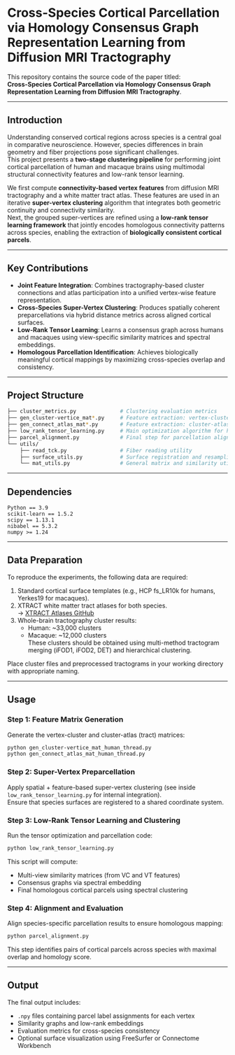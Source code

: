 # Cross-Species Cortical Parcellation via Homology Consensus Graph Representation Learning from Diffusion MRI Tractography

This repository contains the source code of the paper titled:  
**Cross-Species Cortical Parcellation via Homology Consensus Graph Representation Learning from Diffusion MRI Tractography**.

---

## Introduction

Understanding conserved cortical regions across species is a central goal in comparative neuroscience. However, species differences in brain geometry and fiber projections pose significant challenges.  
This project presents a **two-stage clustering pipeline** for performing joint cortical parcellation of human and macaque brains using multimodal structural connectivity features and low-rank tensor learning.

We first compute **connectivity-based vertex features** from diffusion MRI tractography and a white matter tract atlas. These features are used in an iterative **super-vertex clustering** algorithm that integrates both geometric continuity and connectivity similarity.  
Next, the grouped super-vertices are refined using a **low-rank tensor learning framework** that jointly encodes homologous connectivity patterns across species, enabling the extraction of **biologically consistent cortical parcels**.

---

## Key Contributions

- **Joint Feature Integration**: Combines tractography-based cluster connections and atlas participation into a unified vertex-wise feature representation.
- **Cross-Species Super-Vertex Clustering**: Produces spatially coherent preparcellations via hybrid distance metrics across aligned cortical surfaces.
- **Low-Rank Tensor Learning**: Learns a consensus graph across humans and macaques using view-specific similarity matrices and spectral embeddings.
- **Homologous Parcellation Identification**: Achieves biologically meaningful cortical mappings by maximizing cross-species overlap and consistency.

---

## Project Structure

```bash
├── cluster_metrics.py              # Clustering evaluation metrics
├── gen_cluster-vertice_mat*.py     # Feature extraction: vertex-cluster matrix
├── gen_connect_atlas_mat*.py       # Feature extraction: cluster-atlas (XTRACT) matrix
├── low_rank_tensor_learning.py     # Main optimization algorithm for homologous parcel discovery
├── parcel_alignment.py             # Final step for parcellation alignment across species
└── utils/
    ├── read_tck.py                 # Fiber reading utility
    ├── surface_utils.py            # Surface registration and resampling tools
    └── mat_utils.py                # General matrix and similarity utilities
```

---

## Dependencies

```
Python == 3.9
scikit-learn == 1.5.2
scipy == 1.13.1
nibabel == 5.3.2
numpy >= 1.24
```

---

## Data Preparation

To reproduce the experiments, the following data are required:

1. Standard cortical surface templates (e.g., HCP fs_LR10k for humans, Yerkes19 for macaques).
2. XTRACT white matter tract atlases for both species.  
   → [XTRACT Atlases GitHub](https://github.com/SPMIC-UoN/XTRACT_atlases)
3. Whole-brain tractography cluster results:
   - Human: ~33,000 clusters
   - Macaque: ~12,000 clusters  
   These clusters should be obtained using multi-method tractogram merging (iFOD1, iFOD2, DET) and hierarchical clustering.

Place cluster files and preprocessed tractograms in your working directory with appropriate naming.

---

## Usage

### Step 1: Feature Matrix Generation

Generate the vertex-cluster and cluster-atlas (tract) matrices:

```bash
python gen_cluster-vertice_mat_human_thread.py
python gen_connect_atlas_mat_human_thread.py
```

### Step 2: Super-Vertex Preparcellation

Apply spatial + feature-based super-vertex clustering (see inside `low_rank_tensor_learning.py` for internal integration).  
Ensure that species surfaces are registered to a shared coordinate system.

### Step 3: Low-Rank Tensor Learning and Clustering

Run the tensor optimization and parcellation code:

```bash
python low_rank_tensor_learning.py
```

This script will compute:
- Multi-view similarity matrices (from VC and VT features)
- Consensus graphs via spectral embedding
- Final homologous cortical parcels using spectral clustering

### Step 4: Alignment and Evaluation

Align species-specific parcellation results to ensure homologous mapping:

```bash
python parcel_alignment.py
```

This step identifies pairs of cortical parcels across species with maximal overlap and homology score.

---

## Output

The final output includes:
- `.npy` files containing parcel label assignments for each vertex
- Similarity graphs and low-rank embeddings
- Evaluation metrics for cross-species consistency
- Optional surface visualization using FreeSurfer or Connectome Workbench

